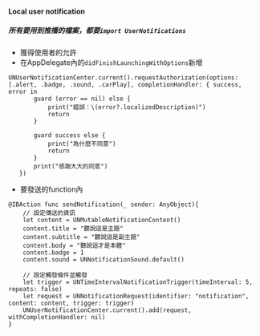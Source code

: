 #### Local user notification
##### 所有要用到推播的檔案，都要`import UserNotifications`
* 獲得使用者的允許
 * 在AppDelegate內的`didFinishLaunchingWithOptions`新增
 ```
 UNUserNotificationCenter.current().requestAuthorization(options: [.alert, .badge, .sound, .carPlay], completionHandler: { success, error in
        guard (error == nil) else {
            print("錯誤：\(error?.localizedDescription)")
            return 
        }
            
        guard success else {
            print("為什麼不同意")
            return
        }
        print("感謝大大的同意")
    })
 ```
* 要發送的function內
    
 ```
 @IBAction func sendNotification(_ sender: AnyObject){
     // 設定傳送的資訊
     let content = UNMutableNotificationContent()
     content.title = "聽說這是主題"
     content.subtitle = "聽說這是副主題"
     content.body = "聽說這才是本體"
     content.badge = 1
     content.sound = UNNotificationSound.default()
     
     // 設定觸發條件並觸發
     let trigger = UNTimeIntervalNotificationTrigger(timeInterval: 5, repeats: false)
     let request = UNNotificationRequest(identifier: "notification", content: content, trigger: trigger)
     UNUserNotificationCenter.current().add(request, withCompletionHandler: nil)
 }
 ```